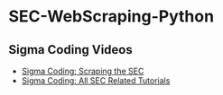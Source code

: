 # SEC-WebScraping-Python

## Sigma Coding Videos
* [Sigma Coding: Scraping the SEC](https://www.youtube.com/watch?v=-7I7OAC6ih8)
* [Sigma Coding: All SEC Related Tutorials](https://www.youtube.com/channel/UCBsTB02yO0QGwtlfiv5m25Q/search?query=SEC)
